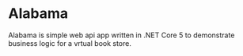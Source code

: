 # Alabama

Alabama is simple web api app written in .NET Core 5 to demonstrate business logic for a vrtual book store.
